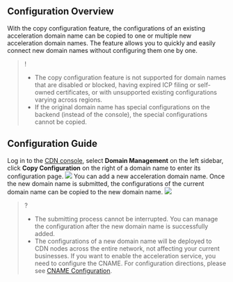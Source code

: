 

## Configuration Overview
With the copy configuration feature, the configurations of an existing acceleration domain name can be copied to one or multiple new acceleration domain names. The feature allows you to quickly and easily connect new domain names without configuring them one by one.

>!
>- The copy configuration feature is not supported for domain names that are disabled or blocked, having expired ICP filing or self-owned certificates, or with unsupported existing configurations varying across regions.
>- If the original domain name has special configurations on the backend (instead of the console), the special configurations cannot be copied.


## Configuration Guide

Log in to the [CDN console](https://console.cloud.tencent.com/cdn), select **Domain Management** on the left sidebar, click **Copy Configuration** on the right of a domain name to enter its configuration page.
![](https://main.qcloudimg.com/raw/c9acd7ed82a3c675ec4369e294b2f94b.png)
You can add a new acceleration domain name. Once the new domain name is submitted, the configurations of the current domain name can be copied to the new domain name.
![](https://main.qcloudimg.com/raw/4e8c4c4cf589118a97bd71c01f798890.png)

>?
>- The submitting process cannot be interrupted. You can manage the configuration after the new domain name is successfully added.
>- The configurations of a new domain name will be deployed to CDN nodes across the entire network, not affecting your current businesses. If you want to enable the acceleration service, you need to configure the CNAME. For configuration directions, please see [CNAME Configuration](https://intl.cloud.tencent.com/document/product/228/3121).
